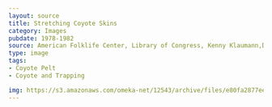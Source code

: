 ```yaml
---
layout: source
title: Stretching Coyote Skins
category: Images
pubdate: 1978-1982
source: American Folklife Center, Library of Congress, Kenny Klaumann,Depicted, William Smock, Photographer 
type: image
tags: 
- Coyote Pelt
- Coyote and Trapping

img: https://s3.amazonaws.com/omeka-net/12543/archive/files/e80fa2877ee23f5153bd557cd7eb8963.jpg?AWSAccessKeyId=AKIAI3ATG3OSQLO5HGKA&Expires=1439526175&Signature=c93Xf%2BZa4FPkSXRcl6KzxbtZdd4%3D
---
```

